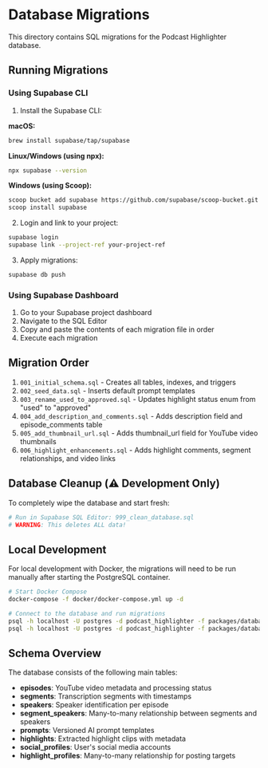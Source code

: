 # Database Migrations

This directory contains SQL migrations for the Podcast Highlighter database.

## Running Migrations

### Using Supabase CLI

1. Install the Supabase CLI:

**macOS:**
```bash
brew install supabase/tap/supabase
```

**Linux/Windows (using npx):**
```bash
npx supabase --version
```

**Windows (using Scoop):**
```bash
scoop bucket add supabase https://github.com/supabase/scoop-bucket.git
scoop install supabase
```

2. Login and link to your project:
```bash
supabase login
supabase link --project-ref your-project-ref
```

3. Apply migrations:
```bash
supabase db push
```

### Using Supabase Dashboard

1. Go to your Supabase project dashboard
2. Navigate to the SQL Editor
3. Copy and paste the contents of each migration file in order
4. Execute each migration

## Migration Order

1. `001_initial_schema.sql` - Creates all tables, indexes, and triggers
2. `002_seed_data.sql` - Inserts default prompt templates
3. `003_rename_used_to_approved.sql` - Updates highlight status enum from "used" to "approved"
4. `004_add_description_and_comments.sql` - Adds description field and episode_comments table
5. `005_add_thumbnail_url.sql` - Adds thumbnail_url field for YouTube video thumbnails
6. `006_highlight_enhancements.sql` - Adds highlight comments, segment relationships, and video links

## Database Cleanup (⚠️ Development Only)

To completely wipe the database and start fresh:
```bash
# Run in Supabase SQL Editor: 999_clean_database.sql
# WARNING: This deletes ALL data!
```

## Local Development

For local development with Docker, the migrations will need to be run manually after starting the PostgreSQL container.

```bash
# Start Docker Compose
docker-compose -f docker/docker-compose.yml up -d

# Connect to the database and run migrations
psql -h localhost -U postgres -d podcast_highlighter -f packages/database/migrations/001_initial_schema.sql
psql -h localhost -U postgres -d podcast_highlighter -f packages/database/migrations/002_seed_data.sql
```

## Schema Overview

The database consists of the following main tables:

- **episodes**: YouTube video metadata and processing status
- **segments**: Transcription segments with timestamps
- **speakers**: Speaker identification per episode
- **segment_speakers**: Many-to-many relationship between segments and speakers
- **prompts**: Versioned AI prompt templates
- **highlights**: Extracted highlight clips with metadata
- **social_profiles**: User's social media accounts
- **highlight_profiles**: Many-to-many relationship for posting targets

